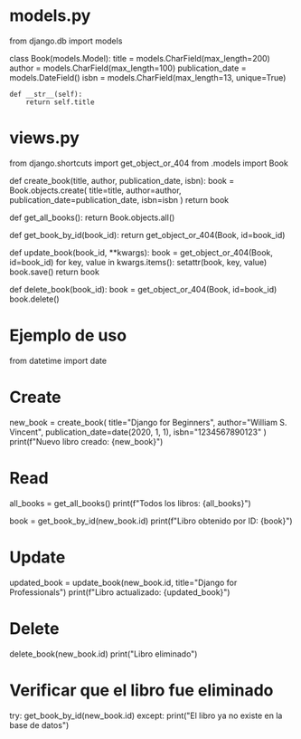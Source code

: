 # models.py
from django.db import models

class Book(models.Model):
    title = models.CharField(max_length=200)
    author = models.CharField(max_length=100)
    publication_date = models.DateField()
    isbn = models.CharField(max_length=13, unique=True)
    
    def __str__(self):
        return self.title

# views.py
from django.shortcuts import get_object_or_404
from .models import Book

def create_book(title, author, publication_date, isbn):
    book = Book.objects.create(
        title=title,
        author=author,
        publication_date=publication_date,
        isbn=isbn
    )
    return book

def get_all_books():
    return Book.objects.all()

def get_book_by_id(book_id):
    return get_object_or_404(Book, id=book_id)

def update_book(book_id, **kwargs):
    book = get_object_or_404(Book, id=book_id)
    for key, value in kwargs.items():
        setattr(book, key, value)
    book.save()
    return book

def delete_book(book_id):
    book = get_object_or_404(Book, id=book_id)
    book.delete()

# Ejemplo de uso
from datetime import date

# Create
new_book = create_book(
    title="Django for Beginners",
    author="William S. Vincent",
    publication_date=date(2020, 1, 1),
    isbn="1234567890123"
)
print(f"Nuevo libro creado: {new_book}")

# Read
all_books = get_all_books()
print(f"Todos los libros: {all_books}")

book = get_book_by_id(new_book.id)
print(f"Libro obtenido por ID: {book}")

# Update
updated_book = update_book(new_book.id, title="Django for Professionals")
print(f"Libro actualizado: {updated_book}")

# Delete
delete_book(new_book.id)
print("Libro eliminado")

# Verificar que el libro fue eliminado
try:
    get_book_by_id(new_book.id)
except:
    print("El libro ya no existe en la base de datos")
